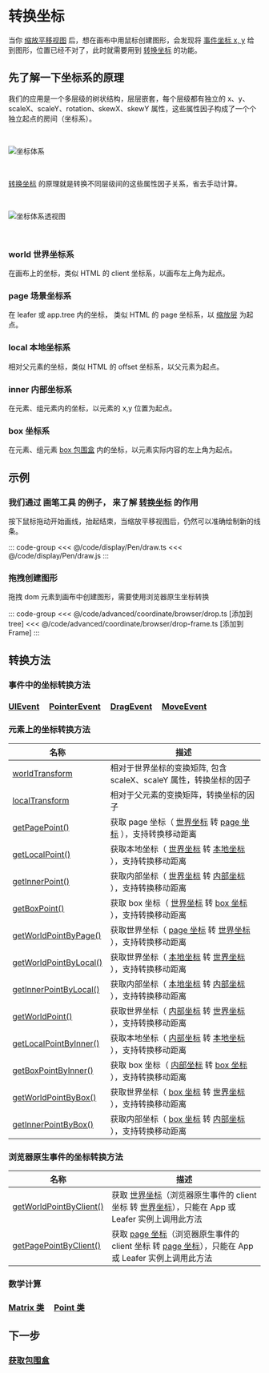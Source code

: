 # 转换坐标

当你 [缩放平移视图](/guide/advanced/viewport.md) 后，想在画布中用鼠标创建图形，会发现将 [事件坐标 x, y](/reference/event/ui/Pointer.md#x-number) 给到图形，位置已经不对了，此时就需要用到 [转换坐标](/reference/UI/point/index.md) 的功能。

## 先了解一下坐标系的原理

我们的应用是一个多层级的树状结构，层层嵌套，每个层级都有独立的 x、y、scaleX、scaleY、rotation、skewX、skewY 属性，这些属性因子构成了一个个独立起点的房间（坐标系）。

<br/>

![坐标体系](/svg/coordinate.svg)

<br/>

[转换坐标](/reference/UI/point/index.md) 的原理就是转换不同层级间的这些属性因子关系，省去手动计算。

<br/>

![坐标体系透视图](/svg/coordinate-3d.svg)

<br/>

<!--
以小圆作为参照物，从 3D 视角俯视，由下到上，依次为小圆的内部坐标系、本地坐标系、page 坐标系、世界坐标系。 -->

### world 世界坐标系

在画布上的坐标，类似 HTML 的 client 坐标系，以画布左上角为起点。

<!-- ，交互事件中的 x,y 都是世界坐标系，可以把画布想象成游戏世界，内部坐标想转换为世界坐标，会受元素及中间层级元素的 x、y、scaleX、scaleY、rotation 影响。 -->

### page 场景坐标系

在 leafer 或 app.tree 内的坐标， 类似 HTML 的 page 坐标系，以 [缩放层](/reference/display/Leafer.md#zoomlayer-group) 为起点。

<!-- ，一般是 leafer 自身， 第一层元素添加在这个坐标系中。 -->

### local 本地坐标系

相对父元素的坐标，类似 HTML 的 offset 坐标系，以父元素为起点。

<!-- ，可以把父元素想象成房子所在的小区，内部坐标想转换为本地坐标，会受元素的 x、y、scaleX、scaleY、rotation 影响。 -->

### inner 内部坐标系

在元素、组元素内的坐标，以元素的 x,y 位置为起点。

<!-- ， 如路径元素 Line、Path 中的坐标点，可以把元素想象成一个房间，房间内不受元素的 x、y、scaleX、scaleY、rotation 影响。 -->

### box 坐标系

在元素、组元素 [box 包围盒](/reference/UI/bounds.md#boxbounds-iboundsdata) 内的坐标，以元素实际内容的左上角为起点。

<!--
，一般情况下和 inner 坐标一样，当元素内容的起点不是从 inner 坐标（0，0）开始时会有差异，如路径 Path 经常不是从 0,0 开始绘制的。 -->

## 示例

### 我们通过 画笔工具 的例子， 来了解 [转换坐标](/reference/UI/point/index.md) 的作用

按下鼠标拖动开始画线，抬起结束，当缩放平移视图后，仍然可以准确绘制新的线条。

::: code-group
<<< @/code/display/Pen/draw.ts
<<< @/code/display/Pen/draw.js
:::

### 拖拽创建图形

拖拽 dom 元素到画布中创建图形，需要使用浏览器原生坐标转换

::: code-group
<<< @/code/advanced/coordinate/browser/drop.ts [添加到 tree]
<<< @/code/advanced/coordinate/browser/drop-frame.ts [添加到 Frame]
:::

<!-- ## 应用示例

### [transform](/reference/UI/transform.md)

### [元素转换坐标](/reference/UI/point/index.md) -->

## 转换方法

### 事件中的坐标转换方法

### [UIEvent](/reference/event/ui/UIEvent.md#转换坐标方法) &nbsp; &nbsp; [PointerEvent](/reference/event/ui/Pointer.md#转换坐标方法) &nbsp; &nbsp; [DragEvent](/reference/event/ui/Drag.md#转换坐标方法) &nbsp; &nbsp; [MoveEvent](/reference/event/ui/Move.md#转换坐标方法)

### 元素上的坐标转换方法

| 名称                                                                             | 描述                                                                                                                                                           |
| -------------------------------------------------------------------------------- | -------------------------------------------------------------------------------------------------------------------------------------------------------------- |
| [worldTransform](/reference/UI/transform.md#worldtransform-imatrixwithscaledata) | 相对于世界坐标的变换矩阵, 包含 scaleX、scaleY 属性，转换坐标的因子                                                                                             |
| [localTransform](/reference/UI/transform.md#localtransform-imatrixdata)          | 相对于父元素的变换矩阵，转换坐标的因子                                                                                                                         |
| [getPagePoint()](/reference/UI/point/index.md#转换世界坐标)                      | 获取 page 坐标（ [世界坐标](/guide/advanced/coordinate.md#world-世界坐标系) 转 [page 坐标](/guide/advanced/coordinate.md#page-场景坐标系) ），支持转换移动距离 |
| [getLocalPoint()](/reference/UI/point/index.md#转换世界坐标)                     | 获取本地坐标（ [世界坐标](/guide/advanced/coordinate.md#world-世界坐标系) 转 [本地坐标](/guide/advanced/coordinate.md#local-本地坐标系) ），支持转换移动距离   |
| [getInnerPoint()](/reference/UI/point/index.md#转换世界坐标)                     | 获取内部坐标（ [世界坐标](/guide/advanced/coordinate.md#world-世界坐标系) 转 [内部坐标](/guide/advanced/coordinate.md#inner-内部坐标系) ），支持转换移动距离   |
| [getBoxPoint()](/reference/UI/point/index.md#转换世界坐标)                       | 获取 box 坐标（ [世界坐标](/guide/advanced/coordinate.md#world-世界坐标系) 转 [box 坐标](/guide/advanced/coordinate.md#box-坐标系) ），支持转换移动距离        |
| [getWorldPointByPage()](/reference/UI/point/index.md#转换-page-坐标)             | 获取世界坐标（ [page 坐标](/guide/advanced/coordinate.md#page-场景坐标系) 转 [世界坐标](/guide/advanced/coordinate.md#world-世界坐标系) ），支持转换移动距离   |
| [getWorldPointByLocal()](/reference/UI/point/index.md#转换本地坐标)              | 获取世界坐标（ [本地坐标](/guide/advanced/coordinate.md#local-本地坐标系) 转 [世界坐标](/guide/advanced/coordinate.md#world-世界坐标系) ），支持转换移动距离   |
| [getInnerPointByLocal()](/reference/UI/point/index.md#转换本地坐标)              | 获取内部坐标（ [本地坐标](/guide/advanced/coordinate.md#local-本地坐标系) 转 [内部坐标](/guide/advanced/coordinate.md#inner-内部坐标系) ），支持转换移动距离   |
| [getWorldPoint()](/reference/UI/point/index.md#转换内部坐标)                     | 获取世界坐标（ [内部坐标](/guide/advanced/coordinate.md#inner-内部坐标系) 转 [世界坐标](/guide/advanced/coordinate.md#world-世界坐标系) ），支持转换移动距离   |
| [getLocalPointByInner()](/reference/UI/point/index.md#转换内部坐标)              | 获取本地坐标（ [内部坐标](/guide/advanced/coordinate.md#inner-内部坐标系) 转 [本地坐标](/guide/advanced/coordinate.md#local-本地坐标系) ），支持转换移动距离   |
| [getBoxPointByInner()](/reference/UI/point/index.md#转换内部坐标)                | 获取 box 坐标（ [内部坐标](/guide/advanced/coordinate.md#inner-内部坐标系) 转 [box 坐标](/guide/advanced/coordinate.md#box-坐标系) ），支持转换移动距离        |
| [getWorldPointByBox()](/reference/UI/point/index.md#转换内部坐标)                | 获取世界坐标（ [box 坐标](/guide/advanced/coordinate.md#box-坐标系) 转 [世界坐标](/guide/advanced/coordinate.md#world-世界坐标系) ），支持转换移动距离         |
| [getInnerPointByBox()](/reference/UI/point/index.md#转换内部坐标)                | 获取内部坐标（ [box 坐标](/guide/advanced/coordinate.md#box-坐标系) 转 [内部坐标](/guide/advanced/coordinate.md#inner-内部坐标系) ），支持转换移动距离         |

### 浏览器原生事件的坐标转换方法

| 名称                                                                                                                                 | 描述                                                                                                                                                                                                  |
| ------------------------------------------------------------------------------------------------------------------------------------ | ----------------------------------------------------------------------------------------------------------------------------------------------------------------------------------------------------- |
| [getWorldPointByClient()](/reference/display/Leafer.md#getworldpointbyclient-clientpoint-iclientpointdata-update-boolean-ipointdata) | 获取 [世界坐标](/guide/advanced/coordinate.md#world-世界坐标系)（浏览器原生事件的 client 坐标 转 [世界坐标](/guide/advanced/coordinate.md#world-世界坐标系)），只能在 App 或 Leafer 实例上调用此方法  |
| [getPagePointByClient()](/reference/display/Leafer.md#getworldpointbyclient-clientpoint-iclientpointdata-update-boolean-ipointdata)  | 获取 [page 坐标](/guide/advanced/coordinate.md#world-世界坐标系)（浏览器原生事件的 client 坐标 转 [page 坐标](/guide/advanced/coordinate.md#page-场景坐标系)），只能在 App 或 Leafer 实例上调用此方法 |

### 数学计算

### [Matrix 类](/reference/math/Matrix.md) &nbsp; &nbsp; [Point 类](/reference/math/Point.md)

## 下一步

### [获取包围盒](/guide/advanced/bounds.md)
